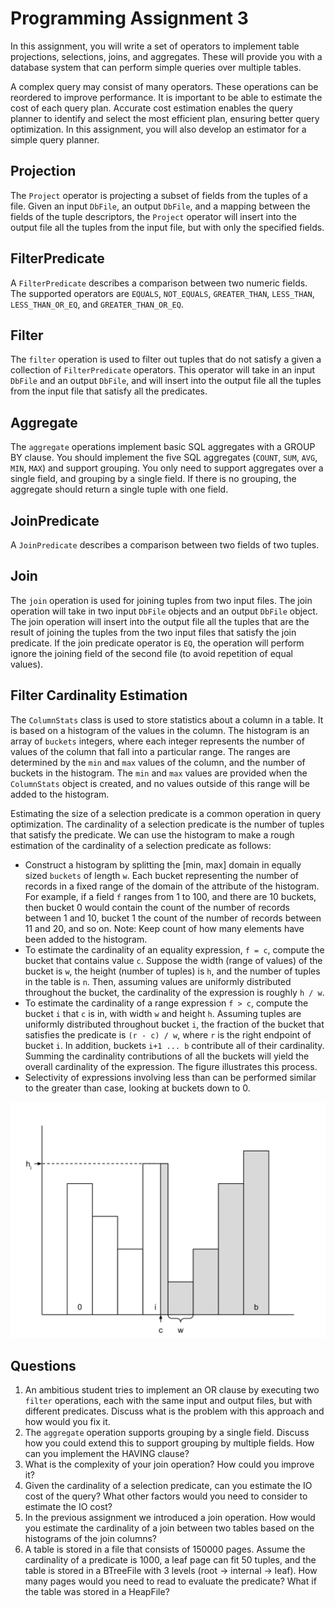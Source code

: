 # Programming Assignment 3

In this assignment, you will write a set of operators to implement table projections, selections, joins, and aggregates.
These will provide you with a database system that can perform simple queries over multiple tables.

A complex query may consist of many operators. These operations can be reordered to improve performance. It is important
to be able to estimate the cost of each query plan. Accurate cost estimation enables the query planner to identify and
select the most efficient plan, ensuring better query optimization. In this assignment, you will also develop an
estimator for a simple query planner.

## Projection

The `Project` operator is projecting a subset of fields from the tuples of a file.
Given an input `DbFile`, an output `DbFile`, and a mapping between the fields of the tuple descriptors,
the `Project` operator will insert into the output file all the tuples from the input file, but with only the
specified fields.

## FilterPredicate

A `FilterPredicate` describes a comparison between two numeric fields. The supported operators are `EQUALS`,
`NOT_EQUALS`,
`GREATER_THAN`, `LESS_THAN`, `LESS_THAN_OR_EQ`, and `GREATER_THAN_OR_EQ`.

## Filter

The `filter` operation is used to filter out tuples that do not satisfy a given a collection of `FilterPredicate`
operators. This operator will take in an input `DbFile` and an output `DbFile`, and will insert into the output
file all the tuples from the input file that satisfy all the predicates.

## Aggregate

The `aggregate` operations implement basic SQL aggregates with a GROUP BY clause. You should implement the five SQL
aggregates (`COUNT`, `SUM`, `AVG`, `MIN`, `MAX`) and support grouping. You only need to support aggregates over a single
field, and grouping by a single field. If there is no grouping, the aggregate should return a single tuple with one
field.

## JoinPredicate

A `JoinPredicate` describes a comparison between two fields of two tuples.

## Join

The `join` operation is used for joining tuples from two input files. The join operation will take in two input `DbFile`
objects and an output `DbFile` object. The join operation will insert into the output file all the tuples that are the
result of joining the tuples from the two input files that satisfy the join predicate. If the join predicate operator is
`EQ`, the operation will perform ignore the joining field of the second file (to avoid repetition of equal values).

## Filter Cardinality Estimation

The `ColumnStats` class is used to store statistics about a column in a table. It is based on a histogram of the values
in the column. The histogram is an array of `buckets` integers, where each integer represents the number of values of
the column that fall into a particular range. The ranges are determined by the `min` and `max` values of the column, and
the number of buckets in the histogram. The `min` and `max` values are provided when the `ColumnStats` object is
created, and no values outside of this range will be added to the histogram.

Estimating the size of a selection predicate is a common operation in query optimization. The cardinality of a selection
predicate is the number of tuples that satisfy the predicate. We can use the histogram to make a rough estimation of the
cardinality of a selection predicate as follows:

- Construct a histogram by splitting the [min, max] domain in equally sized `buckets` of length `w`. Each bucket
  representing the number of records in a fixed range of the domain of the attribute of the histogram.
  For example, if a field `f` ranges from 1 to 100, and there are 10 buckets, then bucket 0 would contain the count of
  the number of records between 1 and 10, bucket 1 the count of the number of records between 11 and 20, and so on.
  Note: Keep count of how many elements have been added to the histogram.
- To estimate the cardinality of an equality expression, `f = c`, compute the bucket that contains value `c`.
  Suppose the width (range of values) of the bucket is `w`, the height (number of tuples) is `h`, and the number of
  tuples in the table is `n`. Then, assuming values are uniformly distributed throughout the bucket, the cardinality
  of the expression is roughly `h / w`.
- To estimate the cardinality of a range expression `f > c`, compute the bucket `i` that `c` is in, with width `w` and
  height `h`. Assuming tuples are uniformly distributed throughout bucket `i`, the fraction of the bucket that satisfies
  the predicate is `(r - c) / w`, where `r` is the right endpoint of bucket `i`. In addition, buckets `i+1 ... b`
  contribute all of their cardinality. Summing the cardinality contributions of all the buckets will yield the overall
  cardinality of the expression. The figure illustrates this process.
- Selectivity of expressions involving less than can be performed similar to the greater than case, looking at buckets
  down to 0.

![histogram](img/histogram.svg)

## Questions

1. An ambitious student tries to implement an OR clause by executing two `filter` operations, each with the same input
   and output files, but with different predicates.
   Discuss what is the problem with this approach and how would you fix it.
2. The `aggregate` operation supports grouping by a single field. Discuss how you could extend this to support grouping
   by
   multiple fields. How can you implement the HAVING clause?
3. What is the complexity of your join operation? How could you improve it?
4. Given the cardinality of a selection predicate, can you estimate the IO cost of the query? What other factors would
   you need to consider to estimate the IO cost?
5. In the previous assignment we introduced a join operation. How would you estimate the cardinality of a join between
   two tables based on the histograms of the join columns?
6. A table is stored in a file that consists of 150000 pages. Assume the cardinality of a predicate is 1000, a leaf page
   can fit 50 tuples, and the table is stored in a BTreeFile with 3 levels (root -> internal -> leaf). How many pages
   would you need to read to evaluate the predicate? What if the table was stored in a HeapFile?
